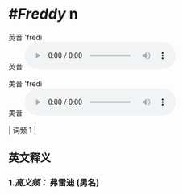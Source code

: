 # ***\#Freddy*** n
英音 'fredi  
英音
<audio src="./media/Freddy-b.aac" controls="controls"></audio>

美音 'fredi  
美音
<audio src="./media/Freddy.aac" controls="controls"></audio>



| 词频 1 |  

英文释义
---
### 1.*高义频：* **弗雷迪 (男名)**  


